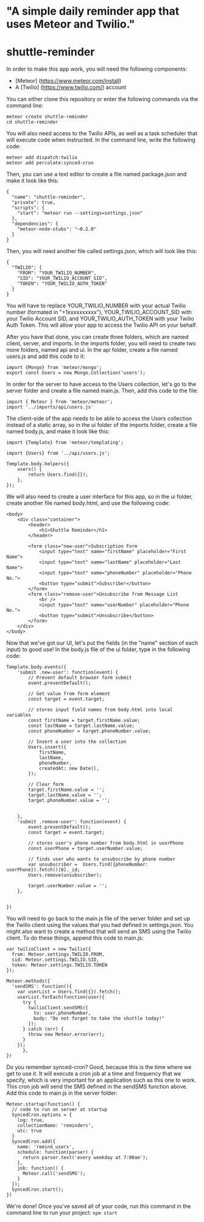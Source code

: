 "A simple daily reminder app that uses Meteor and Twilio." 
=======
# shuttle-reminder
In order to make this app work, you will need the following components:
* [Meteor] (https://www.meteor.com/install)
* A [Twilio] (https://www.twilio.com/) account

You can either clone this repository or enter the following commands via the command line:

~~~
meteor create shuttle-reminder
cd shuttle-reminder
~~~

You will also need access to the Twilio APIs, as well as a task scheduler that will execute code when instructed. In the command line, write the following code:

~~~
meteor add dispatch:twilio
meteor add percolate:synced-cron
~~~

Then, you can use a text editor to create a file named package.json and make it look like this:

~~~
{
  "name": "shuttle-reminder",
  "private": true,
  "scripts": {
    "start": "meteor run --settings=settings.json"
  },
  "dependencies": {
    "meteor-node-stubs": "~0.2.0"
  }
}
~~~

Then, you will need another file called settings.json, which will look like this:

~~~
{
  "TWILIO": {
    "FROM": "YOUR_TWILIO_NUMBER",
    "SID": "YOUR_TWILIO_ACCOUNT_SID",
    "TOKEN": "YOUR_TWILIO_AUTH_TOKEN"
  }
}
~~~

You will have to replace YOUR_TWILIO_NUMBER with your actual Twilio number (formated in "+1xxxxxxxxxx"), YOUR_TWILIO_ACCOUNT_SID with your Twilio Account SID, and YOUR_TWILIO_AUTH_TOKEN with your Twilio Auth Token. This will allow your app to access the Twilio API on your behalf.

After you have that done, you can create three folders, which are named client, server, and imports. In the imports folder, you will need to create two more folders, named api and ui. In the api folder, create a file named users.js and add this code to it:

~~~
import {Mongo} from 'meteor/mongo';
export const Users = new Mongo.Collection('users');
~~~

In order for the server to have access to the Users collection, let's go to the server folder and create a file named main.js. Then, add this code to the file:

~~~
import { Meteor } from 'meteor/meteor';
import '../imports/api/users.js'
~~~

The client-side of the app needs to be able to access the Users collection instead of a static array, so in the ui folder of the imports folder, create a file named body.js, and make it look like this:

~~~
import {Template} from 'meteor/templating';

import {Users} from '../api/users.js';

Template.body.helpers({
    users() {
        return Users.find({});
    },
});
~~~

We will also need to create a user interface for this app, so in the ui folder, create another file named body.html, and use the following code:

~~~
<body>
    <div class="container">
        <header>
            <h1>Shuttle Reminder</h1>
        </header>

        <form class="new-user">Subscription Form
            <input type="text" name="firstName" placeholder="First Name">
            <input type="text" name="lastName" placeholder="Last Name">
            <input type="text" name="phoneNumber" placeholder="Phone No.">
            <button type="submit">Subscribe!</button>
        </form>
        <form class="remove-user">Unsubscribe from Message List
            <br />
            <input type="text" name="userNumber" placeholder="Phone No.">
            <button type="submit">Unsubscribe</button>
        </form>
    </div>
</body>
~~~

Now that we've got our UI, let's put the fields (in the "name" section of each input) to good use! In the body.js file of the ui folder, type in the following code:

~~~
Template.body.events({
    'submit .new-user': function(event) {
        // Prevent default browser form submit
        event.preventDefault();

        // Get value from form element
        const target = event.target;
        
        // stores input field names from body.html into local variables
        const firstName = target.firstName.value;
        const lastName = target.lastName.value;
        const phoneNumber = target.phoneNumber.value;

        // Insert a user into the collection
        Users.insert({
            firstName,
            lastName,
            phoneNumber,
            createdAt: new Date(),
        });

        // Clear form
        target.firstName.value = '';
        target.lastName.value = '';
        target.phoneNumber.value = '';

        
    },
    'submit .remove-user': function(event) {
        event.preventDefault();
        const target = event.target;
        
        // stores user's phone number from body.html in userPhone
        const userPhone = target.userNumber.value;

        // finds user who wants to unsubscribe by phone number
        var unsubscriber =  Users.find({phoneNumber: userPhone}).fetch()[0]._id;
        Users.remove(unsubscriber);
  
        target.userNumber.value = '';
    },

    
})
~~~

You will need to go back to the main.js file of the server folder and set up the Twilio client using the values that you had defined in settings.json. You might also want to create a method that will send an SMS using the Twilio client. To do these things, append this code to main.js:

~~~
var twilioClient = new Twilio({
  from: Meteor.settings.TWILIO.FROM,
  sid: Meteor.settings.TWILIO.SID,
  token: Meteor.settings.TWILIO.TOKEN
});

Meteor.methods({
  'sendSMS': function(){
    var userList = Users.find({}).fetch();
    userList.forEach(function(user){
      try {
        twilioClient.sendSMS({
          to: user.phoneNumber,
          body: "Do not forget to take the shuttle today!"
        });
      } catch (err) {
        throw new Meteor.error(err);      
      }
    });
      },
})
~~~

Do you remember synced-cron? Good, because this is the time where we get to use it. It will execute a cron job at a time and frequency that we specify, which is very important for an application such as this one to work. This cron job will send the SMS defined in the sendSMS function above. Add this code to main.js in the server folder:

~~~
Meteor.startup(function() {
  // code to run on server at startup
  SyncedCron.options = {
    log: true,
    collectionName: 'reminders',
    utc: true
  }
  SyncedCron.add({
    name: 'remind_users',
    schedule: function(parser) {
      return parser.text('every weekday at 7:00am');
    },
    job: function() {
      Meteor.call('sendSMS');
    }
  });
  SyncedCron.start();
})
~~~

We're done! Once you've saved all of your code, run this command in the command line to run your project:
`npm start`
